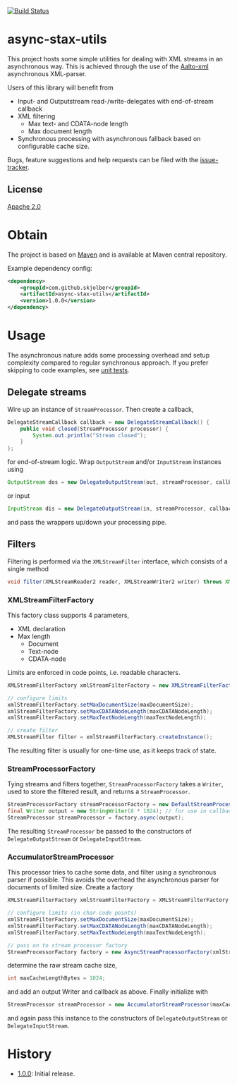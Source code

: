 [![Build Status](https://travis-ci.org/skjolber/async-stax-utils.svg)](https://travis-ci.org/skjolber/async-stax-utils)

# async-stax-utils
This project hosts some simple utilities for dealing with XML streams in an asynchronous way. This is achieved through the use of the [Aalto-xml] asynchronous XML-parser.

Users of this library will benefit from

  * Input- and Outputstream read-/write-delegates with end-of-stream callback
  * XML filtering
    * Max text- and CDATA-node length
    * Max document length
  * Synchronous processing with asynchronous fallback based on configurable cache size.

Bugs, feature suggestions and help requests can be filed with the [issue-tracker].

## License
[Apache 2.0]

# Obtain
The project is based on [Maven] and is available at Maven central repository.

Example dependency config:

```xml
<dependency>
	<groupId>com.github.skjolber</groupId>
	<artifactId>async-stax-utils</artifactId>
	<version>1.0.0</version>
</dependency>
```

# Usage
The asynchronous nature adds some processing overhead and setup complexity compared to regular synchronous approach. If you prefer skipping to code examples, see [unit tests](src/test/java/com/github/skjolber/asyncstaxutils). 

## Delegate streams
Wire up an instance of `StreamProcessor`. Then create a callback,

```java
DelegateStreamCallback callback = new DelegateStreamCallback() {
	public void closed(StreamProcessor processor) {
		System.out.println("Stream closed");
	}
};
```
for end-of-stream logic. Wrap `OutputStream` and/or `InputStream` instances using

```java
OutputStream dos = new DelegateOutputStream(out, streamProcessor, callback);
```

or input

```java
InputStream dis = new DelegateOutputStream(in, streamProcessor, callback);
```

and pass the wrappers up/down your processing pipe.

## Filters
Filtering is performed via the `XMLStreamFilter` interface, which consists of a single method

```java
void filter(XMLStreamReader2 reader, XMLStreamWriter2 writer) throws XMLStreamException;
```

### XMLStreamFilterFactory
This factory class supports 4 parameters,

  * XML declaration
  * Max length
    * Document
    * Text-node
    * CDATA-node

Limits are enforced in code points, i.e. readable characters.

```java
XMLStreamFilterFactory xmlStreamFilterFactory = new XMLStreamFilterFactory();

// configure limits
xmlStreamFilterFactory.setMaxDocumentSize(maxDocumentSize);
xmlStreamFilterFactory.setMaxCDATANodeLength(maxCDATANodeLength);
xmlStreamFilterFactory.setMaxTextNodeLength(maxTextNodeLength);

// create filter
XMLStreamFilter filter = xmlStreamFilterFactory.createInstance();
```

The resulting filter is usually for one-time use, as it keeps track of state.

### StreamProcessorFactory
Tying streams and filters together, `StreamProcessorFactory` takes a `Writer`, used to store the filtered result, and returns a `StreamProcessor`.

```java
StreamProcessorFactory streamProcessorFactory = new DefaultStreamProcessorFactory(xmlStreamFilterFactory);
final Writer output = new StringWriter(8 * 1024); // for use in callback
StreamProcessor streamProcessor = factory.async(output);
```

The resulting `StreamProcessor` be passed to the constructors of `DelegateOutputStream` or `DelegateInputStream`. 

### AccumulatorStreamProcessor
This processor tries to cache some data, and filter using a synchronous parser if possible. This avoids the overhead the asynchronous parser for documents of limited size. Create a factory

```java
XMLStreamFilterFactory xmlStreamFilterFactory = XMLStreamFilterFactory.newInstance();

// configure limits (in char code points)
xmlStreamFilterFactory.setMaxDocumentSize(maxDocumentSize);
xmlStreamFilterFactory.setMaxCDATANodeLength(maxCDATANodeLength);
xmlStreamFilterFactory.setMaxTextNodeLength(maxTextNodeLength);

// pass on to stream processor factory
StreamProcessorFactory factory = new AsyncStreamProcessorFactory(xmlStreamFilterFactory);
```

determine the raw stream cache size,

```java
int maxCacheLengthBytes = 1024;
```
and add an output Writer and callback as above. Finally initialize with

```java
StreamProcessor streamProcessor = new AccumulatorStreamProcessor(maxCacheLengthBytes, factory, output);
```

and again pass this instance to the constructors of `DelegateOutputStream` or `DelegateInputStream`. 

# History
- [1.0.0]: Initial release.

[Apache 2.0]:          	http://www.apache.org/licenses/LICENSE-2.0.html
[Aalto-xml]:			https://github.com/FasterXML/aalto-xml
[issue-tracker]:       	https://github.com/skjolber/async-stax-utils/issues
[1.0.0]:                https://github.com/skjolber-async-stax-utils/releases
[Maven]:                http://maven.apache.org/

